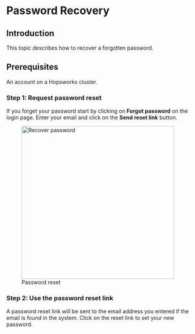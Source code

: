 # Password Recovery

## Introduction
This topic describes how to recover a forgotten password.

## Prerequisites
An account on a Hopsworks cluster.

### Step 1: Request password reset
If you forget your password start by clicking on **Forgot password** on the login page. Enter your email and click on the 
**Send reset link** button.
  <figure>
    <img width="400px" src="../../../../assets/images/auth/resetPassword.png" alt="Recover password">
    <figcaption>Password reset</figcaption>
  </figure>

### Step 2: Use the password reset link
A password reset link will be sent to the email address you entered if the email is found in the system.
Click on the reset link to set your new password.
